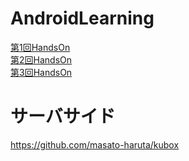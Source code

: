 # AndroidLearning

[第1回HandsOn](/docs/handsOn/april27.md)    
[第2回HandsOn](/docs/handsOn/may11.md)   
[第3回HandsOn](https://github.com/masato-haruta/AndroidLearning/blob/develop/docs/handsOn/may18.md)

# サーバサイド
https://github.com/masato-haruta/kubox
